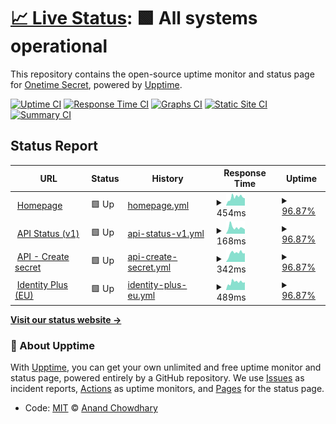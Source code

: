 # [📈 Live Status](https://status.onetimesecret.com): <!--live status--> **🟩 All systems operational**

This repository contains the open-source uptime monitor and status page for [Onetime Secret](https://onetimesecret.com/), powered by [Upptime](https://github.com/upptime/upptime).

[![Uptime CI](https://github.com/onetimesecret/status/workflows/Uptime%20CI/badge.svg)](https://github.com/onetimesecret/status/actions?query=workflow%3A%22Uptime+CI%22)
[![Response Time CI](https://github.com/onetimesecret/status/workflows/Response%20Time%20CI/badge.svg)](https://github.com/onetimesecret/status/actions?query=workflow%3A%22Response+Time+CI%22)
[![Graphs CI](https://github.com/onetimesecret/status/workflows/Graphs%20CI/badge.svg)](https://github.com/onetimesecret/status/actions?query=workflow%3A%22Graphs+CI%22)
[![Static Site CI](https://github.com/onetimesecret/status/workflows/Static%20Site%20CI/badge.svg)](https://github.com/onetimesecret/status/actions?query=workflow%3A%22Static+Site+CI%22)
[![Summary CI](https://github.com/onetimesecret/status/workflows/Summary%20CI/badge.svg)](https://github.com/onetimesecret/status/actions?query=workflow%3A%22Summary+CI%22)

## Status Report

<!--start: status pages-->
<!-- This summary is generated by Upptime (https://github.com/upptime/upptime) -->
<!-- Do not edit this manually, your changes will be overwritten -->
<!-- prettier-ignore -->
| URL | Status | History | Response Time | Uptime |
| --- | ------ | ------- | ------------- | ------ |
| <img alt="" src="https://icons.duckduckgo.com/ip3/onetimesecret.com.ico" height="13"> [Homepage](https://onetimesecret.com/) | 🟩 Up | [homepage.yml](https://github.com/onetimesecret/status/commits/HEAD/history/homepage.yml) | <details><summary><img alt="Response time graph" src="./graphs/homepage/response-time-week.png" height="20"> 454ms</summary><br><a href="https://status.onetimesecret.com/history/homepage"><img alt="Response time 1053" src="https://img.shields.io/endpoint?url=https%3A%2F%2Fraw.githubusercontent.com%2Fonetimesecret%2Fstatus%2FHEAD%2Fapi%2Fhomepage%2Fresponse-time.json"></a><br><a href="https://status.onetimesecret.com/history/homepage"><img alt="24-hour response time 399" src="https://img.shields.io/endpoint?url=https%3A%2F%2Fraw.githubusercontent.com%2Fonetimesecret%2Fstatus%2FHEAD%2Fapi%2Fhomepage%2Fresponse-time-day.json"></a><br><a href="https://status.onetimesecret.com/history/homepage"><img alt="7-day response time 454" src="https://img.shields.io/endpoint?url=https%3A%2F%2Fraw.githubusercontent.com%2Fonetimesecret%2Fstatus%2FHEAD%2Fapi%2Fhomepage%2Fresponse-time-week.json"></a><br><a href="https://status.onetimesecret.com/history/homepage"><img alt="30-day response time 488" src="https://img.shields.io/endpoint?url=https%3A%2F%2Fraw.githubusercontent.com%2Fonetimesecret%2Fstatus%2FHEAD%2Fapi%2Fhomepage%2Fresponse-time-month.json"></a><br><a href="https://status.onetimesecret.com/history/homepage"><img alt="1-year response time 1053" src="https://img.shields.io/endpoint?url=https%3A%2F%2Fraw.githubusercontent.com%2Fonetimesecret%2Fstatus%2FHEAD%2Fapi%2Fhomepage%2Fresponse-time-year.json"></a></details> | <details><summary><a href="https://status.onetimesecret.com/history/homepage">96.87%</a></summary><a href="https://status.onetimesecret.com/history/homepage"><img alt="All-time uptime 98.08%" src="https://img.shields.io/endpoint?url=https%3A%2F%2Fraw.githubusercontent.com%2Fonetimesecret%2Fstatus%2FHEAD%2Fapi%2Fhomepage%2Fuptime.json"></a><br><a href="https://status.onetimesecret.com/history/homepage"><img alt="24-hour uptime 100.00%" src="https://img.shields.io/endpoint?url=https%3A%2F%2Fraw.githubusercontent.com%2Fonetimesecret%2Fstatus%2FHEAD%2Fapi%2Fhomepage%2Fuptime-day.json"></a><br><a href="https://status.onetimesecret.com/history/homepage"><img alt="7-day uptime 96.87%" src="https://img.shields.io/endpoint?url=https%3A%2F%2Fraw.githubusercontent.com%2Fonetimesecret%2Fstatus%2FHEAD%2Fapi%2Fhomepage%2Fuptime-week.json"></a><br><a href="https://status.onetimesecret.com/history/homepage"><img alt="30-day uptime 99.28%" src="https://img.shields.io/endpoint?url=https%3A%2F%2Fraw.githubusercontent.com%2Fonetimesecret%2Fstatus%2FHEAD%2Fapi%2Fhomepage%2Fuptime-month.json"></a><br><a href="https://status.onetimesecret.com/history/homepage"><img alt="1-year uptime 98.08%" src="https://img.shields.io/endpoint?url=https%3A%2F%2Fraw.githubusercontent.com%2Fonetimesecret%2Fstatus%2FHEAD%2Fapi%2Fhomepage%2Fuptime-year.json"></a></details>
| <img alt="" src="https://icons.duckduckgo.com/ip3/onetimesecret.com.ico" height="13"> [API Status (v1)](https://onetimesecret.com/api/v1/status) | 🟩 Up | [api-status-v1.yml](https://github.com/onetimesecret/status/commits/HEAD/history/api-status-v1.yml) | <details><summary><img alt="Response time graph" src="./graphs/api-status-v1/response-time-week.png" height="20"> 168ms</summary><br><a href="https://status.onetimesecret.com/history/api-status-v1"><img alt="Response time 484" src="https://img.shields.io/endpoint?url=https%3A%2F%2Fraw.githubusercontent.com%2Fonetimesecret%2Fstatus%2FHEAD%2Fapi%2Fapi-status-v1%2Fresponse-time.json"></a><br><a href="https://status.onetimesecret.com/history/api-status-v1"><img alt="24-hour response time 117" src="https://img.shields.io/endpoint?url=https%3A%2F%2Fraw.githubusercontent.com%2Fonetimesecret%2Fstatus%2FHEAD%2Fapi%2Fapi-status-v1%2Fresponse-time-day.json"></a><br><a href="https://status.onetimesecret.com/history/api-status-v1"><img alt="7-day response time 168" src="https://img.shields.io/endpoint?url=https%3A%2F%2Fraw.githubusercontent.com%2Fonetimesecret%2Fstatus%2FHEAD%2Fapi%2Fapi-status-v1%2Fresponse-time-week.json"></a><br><a href="https://status.onetimesecret.com/history/api-status-v1"><img alt="30-day response time 154" src="https://img.shields.io/endpoint?url=https%3A%2F%2Fraw.githubusercontent.com%2Fonetimesecret%2Fstatus%2FHEAD%2Fapi%2Fapi-status-v1%2Fresponse-time-month.json"></a><br><a href="https://status.onetimesecret.com/history/api-status-v1"><img alt="1-year response time 484" src="https://img.shields.io/endpoint?url=https%3A%2F%2Fraw.githubusercontent.com%2Fonetimesecret%2Fstatus%2FHEAD%2Fapi%2Fapi-status-v1%2Fresponse-time-year.json"></a></details> | <details><summary><a href="https://status.onetimesecret.com/history/api-status-v1">96.87%</a></summary><a href="https://status.onetimesecret.com/history/api-status-v1"><img alt="All-time uptime 98.27%" src="https://img.shields.io/endpoint?url=https%3A%2F%2Fraw.githubusercontent.com%2Fonetimesecret%2Fstatus%2FHEAD%2Fapi%2Fapi-status-v1%2Fuptime.json"></a><br><a href="https://status.onetimesecret.com/history/api-status-v1"><img alt="24-hour uptime 100.00%" src="https://img.shields.io/endpoint?url=https%3A%2F%2Fraw.githubusercontent.com%2Fonetimesecret%2Fstatus%2FHEAD%2Fapi%2Fapi-status-v1%2Fuptime-day.json"></a><br><a href="https://status.onetimesecret.com/history/api-status-v1"><img alt="7-day uptime 96.87%" src="https://img.shields.io/endpoint?url=https%3A%2F%2Fraw.githubusercontent.com%2Fonetimesecret%2Fstatus%2FHEAD%2Fapi%2Fapi-status-v1%2Fuptime-week.json"></a><br><a href="https://status.onetimesecret.com/history/api-status-v1"><img alt="30-day uptime 99.28%" src="https://img.shields.io/endpoint?url=https%3A%2F%2Fraw.githubusercontent.com%2Fonetimesecret%2Fstatus%2FHEAD%2Fapi%2Fapi-status-v1%2Fuptime-month.json"></a><br><a href="https://status.onetimesecret.com/history/api-status-v1"><img alt="1-year uptime 98.27%" src="https://img.shields.io/endpoint?url=https%3A%2F%2Fraw.githubusercontent.com%2Fonetimesecret%2Fstatus%2FHEAD%2Fapi%2Fapi-status-v1%2Fuptime-year.json"></a></details>
| <img alt="" src="https://icons.duckduckgo.com/ip3/onetimesecret.com.ico" height="13"> [API - Create secret](https://onetimesecret.com/api/v1/share) | 🟩 Up | [api-create-secret.yml](https://github.com/onetimesecret/status/commits/HEAD/history/api-create-secret.yml) | <details><summary><img alt="Response time graph" src="./graphs/api-create-secret/response-time-week.png" height="20"> 342ms</summary><br><a href="https://status.onetimesecret.com/history/api-create-secret"><img alt="Response time 445" src="https://img.shields.io/endpoint?url=https%3A%2F%2Fraw.githubusercontent.com%2Fonetimesecret%2Fstatus%2FHEAD%2Fapi%2Fapi-create-secret%2Fresponse-time.json"></a><br><a href="https://status.onetimesecret.com/history/api-create-secret"><img alt="24-hour response time 337" src="https://img.shields.io/endpoint?url=https%3A%2F%2Fraw.githubusercontent.com%2Fonetimesecret%2Fstatus%2FHEAD%2Fapi%2Fapi-create-secret%2Fresponse-time-day.json"></a><br><a href="https://status.onetimesecret.com/history/api-create-secret"><img alt="7-day response time 342" src="https://img.shields.io/endpoint?url=https%3A%2F%2Fraw.githubusercontent.com%2Fonetimesecret%2Fstatus%2FHEAD%2Fapi%2Fapi-create-secret%2Fresponse-time-week.json"></a><br><a href="https://status.onetimesecret.com/history/api-create-secret"><img alt="30-day response time 372" src="https://img.shields.io/endpoint?url=https%3A%2F%2Fraw.githubusercontent.com%2Fonetimesecret%2Fstatus%2FHEAD%2Fapi%2Fapi-create-secret%2Fresponse-time-month.json"></a><br><a href="https://status.onetimesecret.com/history/api-create-secret"><img alt="1-year response time 445" src="https://img.shields.io/endpoint?url=https%3A%2F%2Fraw.githubusercontent.com%2Fonetimesecret%2Fstatus%2FHEAD%2Fapi%2Fapi-create-secret%2Fresponse-time-year.json"></a></details> | <details><summary><a href="https://status.onetimesecret.com/history/api-create-secret">96.87%</a></summary><a href="https://status.onetimesecret.com/history/api-create-secret"><img alt="All-time uptime 98.31%" src="https://img.shields.io/endpoint?url=https%3A%2F%2Fraw.githubusercontent.com%2Fonetimesecret%2Fstatus%2FHEAD%2Fapi%2Fapi-create-secret%2Fuptime.json"></a><br><a href="https://status.onetimesecret.com/history/api-create-secret"><img alt="24-hour uptime 100.00%" src="https://img.shields.io/endpoint?url=https%3A%2F%2Fraw.githubusercontent.com%2Fonetimesecret%2Fstatus%2FHEAD%2Fapi%2Fapi-create-secret%2Fuptime-day.json"></a><br><a href="https://status.onetimesecret.com/history/api-create-secret"><img alt="7-day uptime 96.87%" src="https://img.shields.io/endpoint?url=https%3A%2F%2Fraw.githubusercontent.com%2Fonetimesecret%2Fstatus%2FHEAD%2Fapi%2Fapi-create-secret%2Fuptime-week.json"></a><br><a href="https://status.onetimesecret.com/history/api-create-secret"><img alt="30-day uptime 99.28%" src="https://img.shields.io/endpoint?url=https%3A%2F%2Fraw.githubusercontent.com%2Fonetimesecret%2Fstatus%2FHEAD%2Fapi%2Fapi-create-secret%2Fuptime-month.json"></a><br><a href="https://status.onetimesecret.com/history/api-create-secret"><img alt="1-year uptime 98.31%" src="https://img.shields.io/endpoint?url=https%3A%2F%2Fraw.githubusercontent.com%2Fonetimesecret%2Fstatus%2FHEAD%2Fapi%2Fapi-create-secret%2Fuptime-year.json"></a></details>
| <img alt="" src="https://icons.duckduckgo.com/ip3/eu.onetimesecret.com.ico" height="13"> [Identity Plus (EU)](https://eu.onetimesecret.com/) | 🟩 Up | [identity-plus-eu.yml](https://github.com/onetimesecret/status/commits/HEAD/history/identity-plus-eu.yml) | <details><summary><img alt="Response time graph" src="./graphs/identity-plus-eu/response-time-week.png" height="20"> 489ms</summary><br><a href="https://status.onetimesecret.com/history/identity-plus-eu"><img alt="Response time 1020" src="https://img.shields.io/endpoint?url=https%3A%2F%2Fraw.githubusercontent.com%2Fonetimesecret%2Fstatus%2FHEAD%2Fapi%2Fidentity-plus-eu%2Fresponse-time.json"></a><br><a href="https://status.onetimesecret.com/history/identity-plus-eu"><img alt="24-hour response time 482" src="https://img.shields.io/endpoint?url=https%3A%2F%2Fraw.githubusercontent.com%2Fonetimesecret%2Fstatus%2FHEAD%2Fapi%2Fidentity-plus-eu%2Fresponse-time-day.json"></a><br><a href="https://status.onetimesecret.com/history/identity-plus-eu"><img alt="7-day response time 489" src="https://img.shields.io/endpoint?url=https%3A%2F%2Fraw.githubusercontent.com%2Fonetimesecret%2Fstatus%2FHEAD%2Fapi%2Fidentity-plus-eu%2Fresponse-time-week.json"></a><br><a href="https://status.onetimesecret.com/history/identity-plus-eu"><img alt="30-day response time 523" src="https://img.shields.io/endpoint?url=https%3A%2F%2Fraw.githubusercontent.com%2Fonetimesecret%2Fstatus%2FHEAD%2Fapi%2Fidentity-plus-eu%2Fresponse-time-month.json"></a><br><a href="https://status.onetimesecret.com/history/identity-plus-eu"><img alt="1-year response time 1020" src="https://img.shields.io/endpoint?url=https%3A%2F%2Fraw.githubusercontent.com%2Fonetimesecret%2Fstatus%2FHEAD%2Fapi%2Fidentity-plus-eu%2Fresponse-time-year.json"></a></details> | <details><summary><a href="https://status.onetimesecret.com/history/identity-plus-eu">96.87%</a></summary><a href="https://status.onetimesecret.com/history/identity-plus-eu"><img alt="All-time uptime 94.42%" src="https://img.shields.io/endpoint?url=https%3A%2F%2Fraw.githubusercontent.com%2Fonetimesecret%2Fstatus%2FHEAD%2Fapi%2Fidentity-plus-eu%2Fuptime.json"></a><br><a href="https://status.onetimesecret.com/history/identity-plus-eu"><img alt="24-hour uptime 100.00%" src="https://img.shields.io/endpoint?url=https%3A%2F%2Fraw.githubusercontent.com%2Fonetimesecret%2Fstatus%2FHEAD%2Fapi%2Fidentity-plus-eu%2Fuptime-day.json"></a><br><a href="https://status.onetimesecret.com/history/identity-plus-eu"><img alt="7-day uptime 96.87%" src="https://img.shields.io/endpoint?url=https%3A%2F%2Fraw.githubusercontent.com%2Fonetimesecret%2Fstatus%2FHEAD%2Fapi%2Fidentity-plus-eu%2Fuptime-week.json"></a><br><a href="https://status.onetimesecret.com/history/identity-plus-eu"><img alt="30-day uptime 99.28%" src="https://img.shields.io/endpoint?url=https%3A%2F%2Fraw.githubusercontent.com%2Fonetimesecret%2Fstatus%2FHEAD%2Fapi%2Fidentity-plus-eu%2Fuptime-month.json"></a><br><a href="https://status.onetimesecret.com/history/identity-plus-eu"><img alt="1-year uptime 94.42%" src="https://img.shields.io/endpoint?url=https%3A%2F%2Fraw.githubusercontent.com%2Fonetimesecret%2Fstatus%2FHEAD%2Fapi%2Fidentity-plus-eu%2Fuptime-year.json"></a></details>

<!--end: status pages-->

[**Visit our status website →**](https://status.onetimesecret.com)

### 📄 About Upptime

With [Upptime](https://upptime.js.org), you can get your own unlimited and free uptime monitor and status page, powered entirely by a GitHub repository. We use [Issues](https://github.com/onetimesecret/status/issues) as incident reports, [Actions](https://github.com/onetimesecret/status/actions) as uptime monitors, and [Pages](https://status.onetimesecret.com) for the status page.

- Code: [MIT](./LICENSE) © [Anand Chowdhary](https://anandchowdhary.com)
